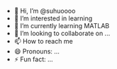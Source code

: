 - 👋 Hi, I’m @suhuoooo
- 👀 I’m interested in learning
- 🌱 I’m currently learning MATLAB
- 💞️ I’m looking to collaborate on ...
- 📫 How to reach me 
- 😄 Pronouns: ...
- ⚡ Fun fact: ...

<!---
suhuoooo/suhuoooo is a ✨ special ✨ repository because its `README.md` (this file) appears on your GitHub profile.
You can click the Preview link to take a look at your changes.
--->
